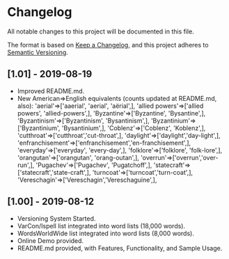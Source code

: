 # Changelog
All notable changes to this project will be documented in this file.

The format is based on [Keep a Changelog](https://keepachangelog.com/en/1.0.0/),
and this project adheres to [Semantic Versioning](https://semver.org/spec/v2.0.0.html).

## [1.01] - 2019-08-19
- Improved README.md.
- New American=>English equivalents (counts updated at README.md, also):
'aerial'=>['aaerial', 'aerial', 'aërial',],
'allied powers'=>['allied powers', 'allied-powers',],
'Byzantine'=>['Byzantine', 'Bysantine',],
'Byzantinism'=>['Byzantinism', 'Bysantinism',],
'Byzantinium'=>['Byzantinium', 'Bysantinium',],
'Coblenz'=>['Coblenz', 'Koblenz',],
'cutthroat'=>['cutthroat','cut-throat',],
'daylight'=>['daylight','day-light',],
'enfranchisement'=>['enfranchisement','en-franchisement',],
'everyday'=>['everyday', 'every-day',],
'folklore'=>['folklore', 'folk-lore',],
'orangutan'=>['orangutan', 'orang-outan',],
'overrun'=>['overrun','over-run',],
'Pugachev'=>['Pugachev', 'Pugatchoff',],
'statecraft'=>['statecraft','state-craft',],
'turncoat'=>['turncoat','turn-coat',],
'Vereschagin'=>['Vereschagin','Vereschaguine',],

## [1.00] - 2019-08-12
- Versioning System Started.
- VarCon/Ispell list integrated into word lists (18,000 words).
- WordsWorldWide list integrated into word lists (8,000 words).
- Online Demo provided.
- README.md provided, with Features, Functionality, and Sample Usage.
